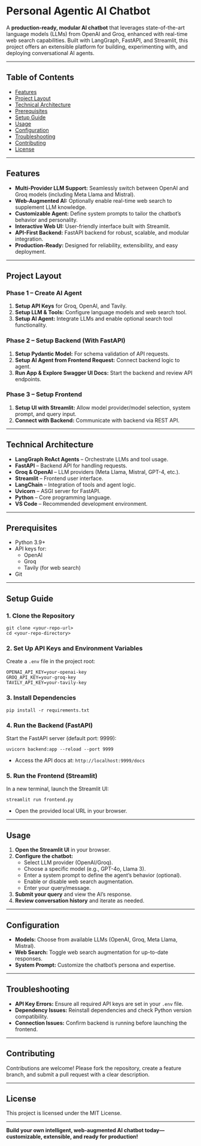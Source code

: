 # Personal Agentic AI Chatbot

A **production-ready, modular AI chatbot** that leverages state-of-the-art language models (LLMs) from OpenAI and Groq, enhanced with real-time web search capabilities. Built with LangGraph, FastAPI, and Streamlit, this project offers an extensible platform for building, experimenting with, and deploying conversational AI agents.

---

## Table of Contents

- [Features](#features)
- [Project Layout](#project-layout)
- [Technical Architecture](#technical-architecture)
- [Prerequisites](#prerequisites)
- [Setup Guide](#setup-guide)
- [Usage](#usage)
- [Configuration](#configuration)
- [Troubleshooting](#troubleshooting)
- [Contributing](#contributing)
- [License](#license)

---

## Features

- **Multi-Provider LLM Support:** Seamlessly switch between OpenAI and Groq models (including Meta Llama and Mistral).
- **Web-Augmented AI:** Optionally enable real-time web search to supplement LLM knowledge.
- **Customizable Agent:** Define system prompts to tailor the chatbot’s behavior and personality.
- **Interactive Web UI:** User-friendly interface built with Streamlit.
- **API-First Backend:** FastAPI backend for robust, scalable, and modular integration.
- **Production-Ready:** Designed for reliability, extensibility, and easy deployment.

---

## Project Layout

### Phase 1 – Create AI Agent

1. **Setup API Keys** for Groq, OpenAI, and Tavily.
2. **Setup LLM & Tools:** Configure language models and web search tool.
3. **Setup AI Agent:** Integrate LLMs and enable optional search tool functionality.

### Phase 2 – Setup Backend (With FastAPI)

1. **Setup Pydantic Model:** For schema validation of API requests.
2. **Setup AI Agent from Frontend Request:** Connect backend logic to agent.
3. **Run App & Explore Swagger UI Docs:** Start the backend and review API endpoints.

### Phase 3 – Setup Frontend

1. **Setup UI with Streamlit:** Allow model provider/model selection, system prompt, and query input.
2. **Connect with Backend:** Communicate with backend via REST API.

---

## Technical Architecture

- **LangGraph ReAct Agents** – Orchestrate LLMs and tool usage.
- **FastAPI** – Backend API for handling requests.
- **Groq & OpenAI** – LLM providers (Meta Llama, Mistral, GPT-4, etc.).
- **Streamlit** – Frontend user interface.
- **LangChain** – Integration of tools and agent logic.
- **Uvicorn** – ASGI server for FastAPI.
- **Python** – Core programming language.
- **VS Code** – Recommended development environment.

---

## Prerequisites

- Python 3.9+
- API keys for:
  - OpenAI
  - Groq
  - Tavily (for web search)
- Git

---

## Setup Guide

### 1. Clone the Repository
```
git clone <your-repo-url>
cd <your-repo-directory>
```

### 2. Set Up API Keys and Environment Variables

Create a `.env` file in the project root:

```
OPENAI_API_KEY=your-openai-key
GROQ_API_KEY=your-groq-key
TAVILY_API_KEY=your-tavily-key
```

### 3. Install Dependencies

```
pip install -r requirements.txt
```

### 4. Run the Backend (FastAPI)

Start the FastAPI server (default port: 9999):
```
uvicorn backend:app --reload --port 9999
```

- Access the API docs at: `http://localhost:9999/docs`

### 5. Run the Frontend (Streamlit)

In a new terminal, launch the Streamlit UI:
```
streamlit run frontend.py
```
- Open the provided local URL in your browser.

---

## Usage

1. **Open the Streamlit UI** in your browser.
2. **Configure the chatbot:**
   - Select LLM provider (OpenAI/Groq).
   - Choose a specific model (e.g., GPT-4o, Llama 3).
   - Enter a system prompt to define the agent’s behavior (optional).
   - Enable or disable web search augmentation.
   - Enter your query/message.
3. **Submit your query** and view the AI’s response.
4. **Review conversation history** and iterate as needed.

---

## Configuration

- **Models:** Choose from available LLMs (OpenAI, Groq, Meta Llama, Mistral).
- **Web Search:** Toggle web search augmentation for up-to-date responses.
- **System Prompt:** Customize the chatbot’s persona and expertise.

---

## Troubleshooting

- **API Key Errors:** Ensure all required API keys are set in your `.env` file.
- **Dependency Issues:** Reinstall dependencies and check Python version compatibility.
- **Connection Issues:** Confirm backend is running before launching the frontend.

---

## Contributing

Contributions are welcome! Please fork the repository, create a feature branch, and submit a pull request with a clear description.

---

## License

This project is licensed under the MIT License.

---

**Build your own intelligent, web-augmented AI chatbot today—customizable, extensible, and ready for production!**





